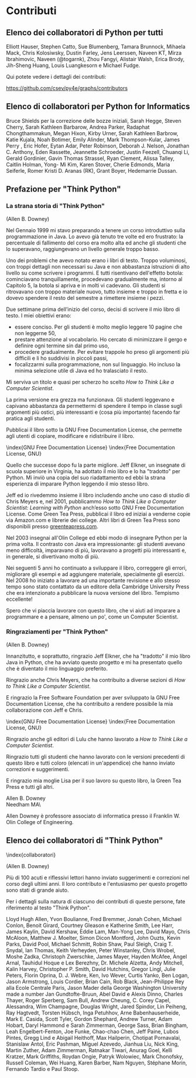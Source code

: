 ﻿

Contributi
=============

Elenco dei collaboratori di Python per tutti 
-------------------------------------------

Elliott Hauser, Stephen Catto, Sue Blumenberg, Tamara Brunnock, Mihaela Mack, Chris Kolosiwsky, Dustin Farley, Jens Leerssen, Naveen KT, Mirza Ibrahimovic, Naveen (@togarnk), Zhou Fangyi, Alistair Walsh, Erica Brody, Jih-Sheng Huang, Louis Luangkesorn e Michael Fudge.

Qui potete vedere i dettagli dei contributi:

https://github.com/csev/py4e/graphs/contributors

Elenco di collaboratori per Python for Informatics 
-------------------------------------------

Bruce Shields per la correzione delle bozze iniziali, Sarah Hegge, Steven Cherry, Sarah Kathleen Barbarow, Andrea Parker, Radaphat Chongthammakun, Megan Hixon, Kirby Urner, Sarah Kathleen Barbrow, Katie Kujala, Noah Botimer, Emily Alinder, Mark Thompson-Kular, James Perry , Eric Hofer, Eytan Adar, Peter Robinson, Deborah J. Nelson, Jonathan C. Anthony, Eden Rassette, Jeannette Schroeder, Justin Feezell, Chuanqi Li, Gerald Gordinier, Gavin Thomas Strassel, Ryan Clement, Alissa Talley, Caitlin Holman, Yong- Mi Kim, Karen Stover, Cherie Edmonds, Maria Seiferle, Romer Kristi D. Aranas (RK), Grant Boyer, Hedemarrie Dussan.

Prefazione per "Think Python"
--------------------------

### La strana storia di "Think Python"

(Allen B. Downey)

Nel Gennaio 1999 mi stavo preparando a tenere un corso introduttivo sulla programmazione in Java. Lo avevo già tenuto tre volte ed ero frustrato:
la percentuale di fallimento del corso era molto alta ed anche gli studenti che lo superavano, raggiungevano un livello generale troppo basso.

Uno dei problemi che avevo notato erano i libri di testo. Troppo voluminosi, con troppi dettagli non necessari su Java e non abbastanza istruzioni di alto livello su come scrivere i programmi. E tutti risentivano dell'effetto botola: cominciavano tranquillamente, procedevano gradualmente ma, intorno al Capitolo 5, la botola si apriva e in molti vi cadevano. Gli studenti si ritrovavano con troppo materiale nuovo, tutto insieme e troppo in fretta e io dovevo spendere il resto del semestre a rimettere insieme i pezzi.

Due settimane prima dell’inizio del corso, decisi di scrivere il mio libro di testo. I miei obiettivi erano:

- essere conciso. Per gli studenti è molto meglio leggere 10 pagine che non leggerne 50,
- prestare attenzione al vocabolario. Ho cercato di minimizzare il gergo e definire ogni termine sin dal primo uso,
- procedere gradualmente. Per evitare trappole ho preso gli argomenti più difficili e li ho suddivisi in piccoli passi,
- focalizzarmi sulla programmazione, non sul linguaggio. Ho incluso la minima selezione utile di Java ed ho tralasciato il resto.

Mi serviva un titolo e quasi per scherzo ho scelto *How to Think Like a Computer Scientist*.

La prima versione era grezza ma funzionava. Gli studenti leggevano e capivano abbastanza da permettermi di spendere il tempo in classe sugli argomenti più ostici, più interessanti e (cosa più importante) facendo far pratica agli studenti.

Pubblicai il libro sotto la GNU Free Documentation License, che permette agli utenti di copiare, modificare e ridistribuire il libro.

\index{GNU Free Documentation License}
\index{Free Documentation License, GNU}

Quello che successe dopo fu la parte migliore. Jeff Elkner, un insegnate di scuola superiore in Virginia, ha adottato il mio libro e lo ha "tradotto" per Python. Mi inviò una copia del suo riadattamento ed ebbi la strana esperienza di imparare Python leggendo il mio stesso libro.

Jeff ed io rivedemmo insieme il libro includendo anche uno caso di studio di Chris Meyers e, nel 2001, pubblicammo *How to Think Like a Computer Scientist: Learning with Python* anch’esso sotto GNU Free Documentation License. Come Green Tea Press, pubblicai il libro ed iniziai a venderne copie via Amazon.com e librerie dei college. Altri libri di Green Tea Press sono disponibili presso [greenteapress.com](greenteapress.com).

Nel 2003 insegnai all'Olin College ed ebbi modo di insegnare Python per la prima volta. Il contrasto con Java era impressionante: gli studenti avevano meno difficoltà, imparavano di più, lavoravano a progetti più interessanti e, in generale, si divertivano molto di più.

Nei seguenti 5 anni ho continuato a sviluppare il libro, correggere gli errori, migliorare gli esempi e ad aggiungere materiale, specialmente gli esercizi. Nel 2008 ho iniziato a lavorare ad una importante revisione e allo stesso tempo sono stato contattato da un editore della Cambridge University Press che era intenzionato a pubblicare la nuova versione del libro. Tempismo eccellente!

Spero che vi piaccia lavorare con questo libro, che vi aiuti ad imparare a programmare e a pensare, almeno un po', come un Computer Scientist.

### Ringraziamenti per "Think Python"

(Allen B. Downey)

Innanzitutto, e soprattutto, ringrazio Jeff Elkner, che ha "tradotto" il mio libro Java in Python, che ha avviato questo progetto e mi ha presentato quello che è diventato il mio linguaggio preferito.

Ringrazio anche Chris Meyers, che ha contribuito a diverse sezioni di *How to Think Like a Computer Scientist*.

E ringrazio la Free Software Foundation per aver sviluppato la GNU Free Documentation License, che ha contribuito a rendere possibile la mia collaborazione con Jeff e Chris.

\index{GNU Free Documentation License}
\index{Free Documentation License, GNU}

Ringrazio anche gli editori di Lulu che hanno lavorato a *How to Think Like a Computer Scientist*.

Ringrazio tutti gli studenti che hanno lavorato con le versioni precedenti di questo libro e tutti coloro (elencati in un'appendice) che hanno inviato correzioni e suggerimenti.

E ringrazio mia moglie Lisa per il suo lavoro su questo libro, la Green Tea Press e tutti gli altri.

Allen B. Downey\
Needham MA\

Allen Downey è professore associato di informatica presso il Franklin W. Olin College of Engineering.

Elenco dei collaboratori di "Think Python"
-----------------------------------

\index{collaboratori}

(Allen B. Downey)

Più di 100 acuti e riflessivi lettori hanno inviato suggerimenti e correzioni nel corso degli ultimi anni. Il loro contributo e l'entusiasmo per questo progetto sono stati di grande aiuto.

Per i dettagli sulla natura di ciascuno dei contributi di queste persone, fate riferimento al testo "Think Python".

Lloyd Hugh Allen, Yvon Boulianne, Fred Bremmer, Jonah Cohen, Michael Conlon, Benoit Girard, Courtney Gleason e Katherine Smith, Lee Harr, James Kaylin, David Kershaw, Eddie Lam, Man-Yong Lee, David Mayo, Chris McAloon, Matthew J. Moelter, Simon Dicon Montford, John Ouzts, Kevin Parks, David Pool, Michael Schmitt, Robin Shaw, Paul Sleigh, Craig T. Snydal, Ian Thomas, Keith Verheyden, Peter Winstanley, Chris Wrobel, Moshe Zadka, Christoph Zwerschke, James Mayer, Hayden McAfee, Angel Arnal, Tauhidul Hoque e Lex Berezhny, Dr. Michele Alzetta, Andy Mitchell, Kalin Harvey, Christopher P. Smith, David Hutchins, Gregor Lingl, Julie Peters, Florin Oprina, D. J. Webre, Ken, Ivo Wever, Curtis Yanko, Ben Logan, Jason Armstrong, Louis Cordier, Brian Cain, Rob Black, Jean-Philippe Rey alla Ecole Centrale Paris, Jason Mader della George Washington University made a number Jan Gundtofte-Bruun, Abel David e Alexis Dinno, Charles Thayer, Roger Sperberg, Sam Bull, Andrew Cheung, C. Corey Capel, Alessandra, Wim Champagne, Douglas Wright, Jared Spindor, Lin Peiheng, Ray Hagtvedt, Torsten Hübsch, Inga Petuhhov, Arne Babenhauserheide, Mark E. Casida, Scott Tyler, Gordon Shephard, Andrew Turner, Adam Hobart, Daryl Hammond e Sarah Zimmerman, George Sass, Brian Bingham, Leah Engelbert-Fenton, Joe Funke, Chao-chao Chen, Jeff Paine, Lubos Pintes, Gregg Lind e Abigail Heithoff, Max Hailperin, Chotipat Pornavalai, Stanislaw Antol, Eric Pashman, Miguel Azevedo, Jianhua Liu, Nick King, Martin Zuther, Adam Zimmerman, Ratnakar Tiwari, Anurag Goel, Kelli Kratzer, Mark Griffiths, Roydan Ongie, Patryk Wolowiec, Mark Chonofsky, Russell Coleman, Wei Huang, Karen Barber, Nam Nguyen, Stéphane Morin, Fernando Tardio e Paul Stoop.
